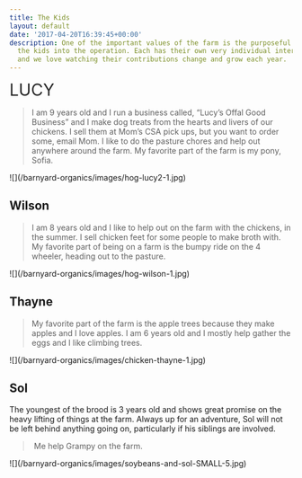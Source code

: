```yaml
---
title: The Kids
layout: default
date: '2017-04-20T16:39:45+00:00'
description: One of the important values of the farm is the purposeful inclusion of
  the kids into the operation. Each has their own very individual interests and skills
  and we love watching their contributions change and grow each year.
---
```



<span style="color: rgb(40, 40, 40); font-size: 2.1em; word-spacing: 0.5px;">LUCY&nbsp;</span>

<blockquote>I am 9 years old and I run a business called, “Lucy’s Offal Good Business” and I make dog treats from the hearts and livers of our chickens.  I sell them at Mom’s CSA pick ups, but you want to order some, email Mom.  I like to do the pasture chores and help out anywhere around the farm.  My favorite part of the farm is my pony, Sofia.  </blockquote>![](/barnyard-organics/images/hog-lucy2-1.jpg)

## Wilson

<blockquote>I am 8 years old and I like to help out on the farm with the chickens, in the summer.  I sell chicken feet for some people to make broth with.  My favorite part of being on a farm is the bumpy ride on the 4 wheeler, heading out to the pasture.</blockquote>![](/barnyard-organics/images/hog-wilson-1.jpg)

## Thayne

<blockquote>My favorite part of the farm is the apple trees because they make apples and I love apples.  I am 6 years old and I mostly help gather the eggs and I like climbing trees.  </blockquote>![](/barnyard-organics/images/chicken-thayne-1.jpg)

## Sol

The youngest of the brood is 3 years old and shows great promise on the heavy lifting of things at the farm.  Always up for an adventure, Sol will not be left behind anything going on, particularly if his siblings are involved.

<blockquote>&nbsp;Me help Grampy on the farm.</blockquote>![](/barnyard-organics/images/soybeans-and-sol-SMALL-5.jpg)






